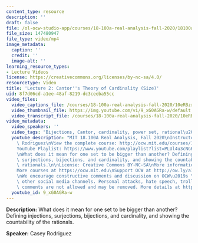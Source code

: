 ```yaml
---
content_type: resource
description: ''
draft: false
file: /ol-ocw-studio-app/courses/18-100a-real-analysis-fall-2020/18100a-lecture-2-multicammp4_360p_16_9.mp4
file_size: 147480947
file_type: video/mp4
image_metadata:
  caption: ''
  credit: ''
  image-alt: ''
learning_resource_types:
- Lecture Videos
license: https://creativecommons.org/licenses/by-nc-sa/4.0/
resourcetype: Video
title: 'Lecture 2: Cantor''s Theory of Cardinality (Size)'
uid: 8f7d06cd-a1ee-48af-8219-dc3ceeba55cc
video_files:
  video_captions_file: /courses/18-100a-real-analysis-fall-2020/10eRBzxaDhmhDya7nrt4G50lMys37g_7m_transcript.webvtt
  video_thumbnail_file: https://img.youtube.com/vi/9_xG0AGRa-w/default.jpg
  video_transcript_file: /courses/18-100a-real-analysis-fall-2020/10eRBzxaDhmhDya7nrt4G50lMys37g_7m_transcript.pdf
video_metadata:
  video_speakers: ''
  video_tags: "Bijections, Cantor, cardinality, power set, rational\u2019s countability"
  youtube_description: "MIT 18.100A Real Analysis, Fall 2020\nInstructor: Dr. Casey\
    \ Rodriguez\nView the complete course: http://ocw.mit.edu/courses/18-100a-real-analysis-fall-2020/\n\
    YouTube Playlist: https://www.youtube.com/playlist?list=PLUl4u3cNGP61O7HkcF7UImpM0cR_L2gSw\n\
    \nWhat does it mean for one set to be bigger than another? Defining injections,\
    \ surjections, bijections, and cardinality, and showing the countability of the\
    \ rationals.\n\nLicense: Creative Commons BY-NC-SA\nMore information at https://ocw.mit.edu/terms\n\
    More courses at https://ocw.mit.edu\nSupport OCW at http://ow.ly/a1If50zVRlQ\n\
    \nWe encourage constructive comments and discussion on OCW\u2019s YouTube and\
    \ other social media channels. Personal attacks, hate speech, trolling, and inappropriate\
    \ comments are not allowed and may be removed. More details at https://ocw.mit.edu/comments."
  youtube_id: 9_xG0AGRa-w
---
```

**Description:** What does it mean for one set to be bigger than another? Defining injections, surjections, bijections, and cardinality, and showing the countability of the rationals.

**Speaker:** Casey Rodriguez
